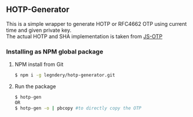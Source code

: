 ## HOTP-Generator

This is a simple wrapper to generate HOTP or RFC4662 OTP using current time and given private key.  
The actual HOTP and SHA implementation is taken from [JS-OTP](https://github.com/jiangts/JS-OTP)

### Installing as NPM global package
1. NPM install from Git
    ```bash
    $ npm i -g legndery/hotp-generator.git
    ```
2. Run the package
    ```bash
    $ hotp-gen
    OR
    $ hotp-gen -o | pbcopy #to directly copy the OTP
    ```